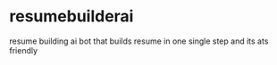 # resumebuilderai
resume building ai bot that builds resume in one single step and its ats friendly

